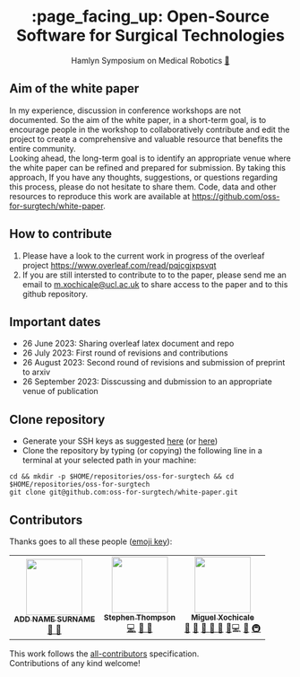 <h1 align="center">
:page_facing_up: Open-Source Software for Surgical Technologies
</h1>
<div align="center">

Hamlyn Symposium on Medical Robotics [:link:](https://www.hamlynsymposium.org/events/open-source-software-for-surgical-technologies)

</div>

## Aim of the white paper
In my experience, discussion in conference workshops are not documented. 
So the aim of the white paper, in a short-term goal, is to encourage people in the workshop to collaboratively contribute and edit the project to create a comprehensive and valuable resource that benefits the entire community.  
Looking ahead, the long-term goal is to identify an appropriate venue where the white paper can be refined and prepared for submission. 
By taking this approach, If you have any thoughts, suggestions, or questions regarding this process, please do not hesitate to share them.
Code, data and other resources to reproduce this work are available at https://github.com/oss-for-surgtech/white-paper.

## How to contribute
1. Please have a look to the current work in progress of the overleaf project https://www.overleaf.com/read/pqjcgjxpsvqt
2. If you are still intersted to contribute to to the paper, please send me an email to <m.xochicale@ucl.ac.uk> to share access to the paper and to this github repository.

## Important dates 
* 26 June 2023: Sharing overleaf latex document and repo
* 26 July 2023: First round of revisions and contributions
* 26 August 2023: Second round of revisions and submission of preprint to arxiv
* 26 September 2023: Disscussing and dubmission to an appropriate venue of publication

## Clone repository
* Generate your SSH keys as suggested [here](https://docs.github.com/en/github/authenticating-to-github/generating-a-new-ssh-key-and-adding-it-to-the-ssh-agent) (or [here](https://github.com/mxochicale/tools/blob/main/github/SSH.md))
* Clone the repository by typing (or copying) the following line in a terminal at your selected path in your machine:
```
cd && mkdir -p $HOME/repositories/oss-for-surgtech && cd  $HOME/repositories/oss-for-surgtech
git clone git@github.com:oss-for-surgtech/white-paper.git
```

## Contributors
Thanks goes to all these people ([emoji key](https://allcontributors.org/docs/en/emoji-key)):  
<!-- ALL-CONTRIBUTORS-LIST:START - Do not remove or modify this section -->
<!-- prettier-ignore-start -->
<!-- markdownlint-disable -->
<table>
  <tr>
	<!-- CONTRIBUTOR -->
	<td align="center">
		<!-- ADD GITHUB USERNAME AND HASH FOR GITHUB PHOTO -->
		<a href="https://github.com/$ADD_GITHUB_USERNAME"><img src="https://avatars1.githubusercontent.com/u/23114020?v=4?s=100" width="100px;" alt=""/>
		<br />
			<sub> <b>ADD NAME SURNAME</b> </sub>        
		</a>
		<br />
			<!-- ADD GITHUB REPOSITORY AND PROJECT, TITLE AND EMOJIS -->
			<a href="https://github.com/oss-for-surgtech/white-paper/commits?author=ADD_GITHUB_ID" title="Research">  🔬 🤔  </a>
	</td>
	<!-- CONTRIBUTOR -->
	<td align="center">
		<a href="https://github.com/thompson318"><img src="https://avatars1.githubusercontent.com/u/2535165?v=4?s=100" width="100px;" alt=""/>
		<br />
			<sub> <b>Stephen Thompson</b> </sub>        
		</a>
		<br />
			<a href="https://github.com/oss-for-surgtech/white-paper/commits?author=thompson318" title="Code">💻</a> 
			<a href="https://github.com/oss-for-surgtech/white-paper/commits?author=thompson318" title="Research">  🔬 🤔  </a>
	</td>
	<!-- CONTRIBUTOR -->
	<td align="center">
		<a href="https://github.com/mxochicale"><img src="https://avatars1.githubusercontent.com/u/11370681?v=4?s=100" width="100px;" alt=""/>
			<br />
			<sub><b>Miguel Xochicale</b></sub>          
			<br />
		</a>
			<a href="#question-mxochicale" title="Answering Questions">💬</a>
			<a href="#ideas-mxochicale" title="Ideas, Planning, & Feedback">🤔</a>
			<a href="ttps://github.com/oss-for-surgtech/white-paper/commits?author=mxochicale" title="Documentation">📖  🔧 </a>
			<a href="#talk-sdruskat" title="Talks">📢</a>
			<a href="https://github.com/oss-for-surgtech/white-paper/issues?author=mxochicale" title="Bug reports">🐛</a
			<a href="https://github.com/oss-for-surgtech/white-paper/commits?author=mxochicale" title="Code">💻</a> 
			<a href="RofPR-mxochicale" title="Reviewed Pull Requests">👀</a>
			<a href="#infra-mxochicale" title="Infrastructure (Hosting, Build-Tools, etc)">🚇</a>
	</td>
  </tr>
</table>
<!-- markdownlint-restore -->
<!-- prettier-ignore-end -->

<!-- ALL-CONTRIBUTORS-LIST:END -->

This work follows the [all-contributors](https://github.com/all-contributors/all-contributors) specification.  
Contributions of any kind welcome!
